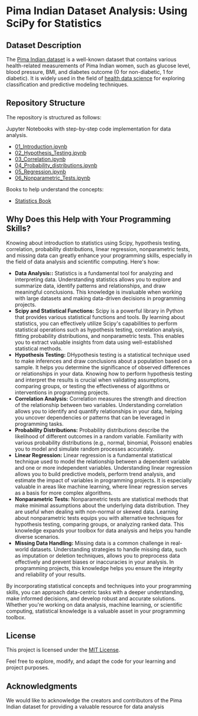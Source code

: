 # Pima Indian Dataset Analysis: Using SciPy for Statistics


## Dataset Description

The [Pima Indian dataset](https://github.com/cloudpedagogy/data-science-programming/blob/main/books/Pima_Indian_Dataset.ipynb) is a well-known dataset that contains various health-related measurements of Pima Indian women, such as glucose level, blood pressure, BMI, and diabetes outcome (0 for non-diabetic, 1 for diabetic). It is widely used in the field of [health data science](https://github.com/cloudpedagogy/data-science-programming/blob/main/books/Health_Data_Science.ipynb) for exploring classification and predictive modeling techniques.

## Repository Structure
The repository is structured as follows:

 Jupyter Notebooks with step-by-step code implementation for data analysis.
  - [01_Introduction.ipynb](https://github.com/cloudpedagogy/data-science-programming/blob/main/statistics-scipy/01_Introduction.ipynb)
  - [02_Hypothesis_Testing.ipynb](https://github.com/cloudpedagogy/data-science-programming/blob/main/statistics-scipy/02_Hypothesis_Testing.ipynb)
  - [03_Correlation.ipynb](https://github.com/cloudpedagogy/data-science-programming/blob/main/statistics-scipy/03_Correlation.ipynb)
  - [04_Probability_distributions.ipynb](https://github.com/cloudpedagogy/data-science-programming/blob/main/statistics-scipy/04_Probability_distributions.ipynb)
  - [05_Regression.ipynb](https://github.com/cloudpedagogy/data-science-programming/blob/main/statistics-scipy/05_Regression.ipynb)
  - [06_Nonparametric_Tests.ipynb](https://github.com/cloudpedagogy/data-science-programming/blob/main/statistics-scipy/06_Nonparametric_Tests.ipynb)

Books to help understand the concepts:
  - [Statistics Book](https://github.com/cloudpedagogy/data-science-programming/blob/main/books/Statistics.ipynb)

## Why Does this Help with Your Programming Skills?
Knowing about introduction to statistics using Scipy, hypothesis testing, correlation, probability distributions, linear regression, nonparametric tests, and missing data can greatly enhance your programming skills, especially in the field of data analysis and scientific computing. Here's how:

- **Data Analysis::** Statistics is a fundamental tool for analyzing and interpreting data. Understanding statistics allows you to explore and summarize data, identify patterns and relationships, and draw meaningful conclusions. This knowledge is invaluable when working with large datasets and making data-driven decisions in programming projects.
- **Scipy and Statistical Functions:** Scipy is a powerful library in Python that provides various statistical functions and tools. By learning about statistics, you can effectively utilize Scipy's capabilities to perform statistical operations such as hypothesis testing, correlation analysis, fitting probability distributions, and nonparametric tests. This enables you to extract valuable insights from data using well-established statistical methods.
- **Hypothesis Testing:** DHypothesis testing is a statistical technique used to make inferences and draw conclusions about a population based on a sample. It helps you determine the significance of observed differences or relationships in your data. Knowing how to perform hypothesis testing and interpret the results is crucial when validating assumptions, comparing groups, or testing the effectiveness of algorithms or interventions in programming projects.
- **Correlation Analysis:** Correlation measures the strength and direction of the relationship between two variables. Understanding correlation allows you to identify and quantify relationships in your data, helping you uncover dependencies or patterns that can be leveraged in programming tasks. 
- **Probability Distributions:** Probability distributions describe the likelihood of different outcomes in a random variable. Familiarity with various probability distributions (e.g., normal, binomial, Poisson) enables you to model and simulate random processes accurately. 
- **Linear Regression:** Linear regression is a fundamental statistical technique used to model the relationship between a dependent variable and one or more independent variables. Understanding linear regression allows you to build predictive models, perform trend analysis, and estimate the impact of variables in programming projects. It is especially valuable in areas like machine learning, where linear regression serves as a basis for more complex algorithms.
- **Nonparametric Tests:**  Nonparametric tests are statistical methods that make minimal assumptions about the underlying data distribution. They are useful when dealing with non-normal or skewed data. Learning about nonparametric tests equips you with alternative techniques for hypothesis testing, comparing groups, or analyzing ranked data. This knowledge expands your toolbox for data analysis and helps you handle diverse scenarios.
- **Missing Data Handling:** Missing data is a common challenge in real-world datasets. Understanding strategies to handle missing data, such as imputation or deletion techniques, allows you to preprocess data effectively and prevent biases or inaccuracies in your analysis. In programming projects, this knowledge helps you ensure the integrity and reliability of your results.

By incorporating statistical concepts and techniques into your programming skills, you can approach data-centric tasks with a deeper understanding, make informed decisions, and develop robust and accurate solutions. Whether you're working on data analysis, machine learning, or scientific computing, statistical knowledge is a valuable asset in your programming toolbox.

## License
This project is licensed under the [MIT License](LICENSE).

Feel free to explore, modify, and adapt the code for your learning and project purposes.

## Acknowledgments
We would like to acknowledge the creators and contributors of the Pima Indian dataset for providing a valuable resource for data analysis

